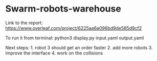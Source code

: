 # Swarm-robots-warehouse
Link to the report: https://www.overleaf.com/project/6225aa6a096bd9de585d9cf2 

To run it from terminal: python3 display.py input.yaml output.yaml

Next steps: 1. robot 3 should get an order faster
            2. add more robots
            3. improve the interface 
            4. work on the collisions